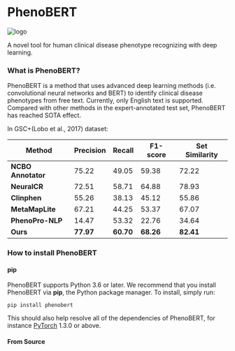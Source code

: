 # PhenoBERT
 ![logo](https://github.com/EclipseCN/PhenoBERT/blob/main/img/logo.jpg) 

A novel tool for human clinical disease phenotype recognizing with deep learning.



### What is PhenoBERT?

PhenoBERT is a method that uses advanced deep learning methods (i.e. convolutional neural networks and BERT) to identify clinical disease phenotypes from free text. Currently, only English text is supported. Compared with other methods in the expert-annotated test set, PhenoBERT has reached SOTA effect.



In GSC+(Lobo et al., 2017) dataset:

| **Method**          | Precision |Recall|F1-score| **Set  Similarity** |
| ------------------- | -------------- | -------------- | -------------- | ------------- |
| **NCBO  Annotator** | 75.22          | 49.05               | 59.38         | 72.22         |
| **NeuralCR**        | 72.51          | 58.71               | 64.88         | 78.93         |
| **Clinphen**        | 55.26          | 38.13               | 45.12         | 55.86         |
| **MetaMapLite**     | 67.21          | 44.25               | 53.37         | 67.07         |
| **PhenoPro-NLP**    | 14.47          | 53.32               | 22.76         | 34.64         |
| **Ours**            | **77.97**      | **60.70**           | **68.26** | **82.41** |



### How to install PhenoBERT

#### pip

PhenoBERT supports Python 3.6 or later. We recommend that you install PhenoBERT via **pip**, the Python package manager. To install, simply run:

```shell
pip install phenobert
```

This should also help resolve all of the dependencies of PhenoBERT, for instance [PyTorch](https://pytorch.org/) 1.3.0 or above.

#### From Source





